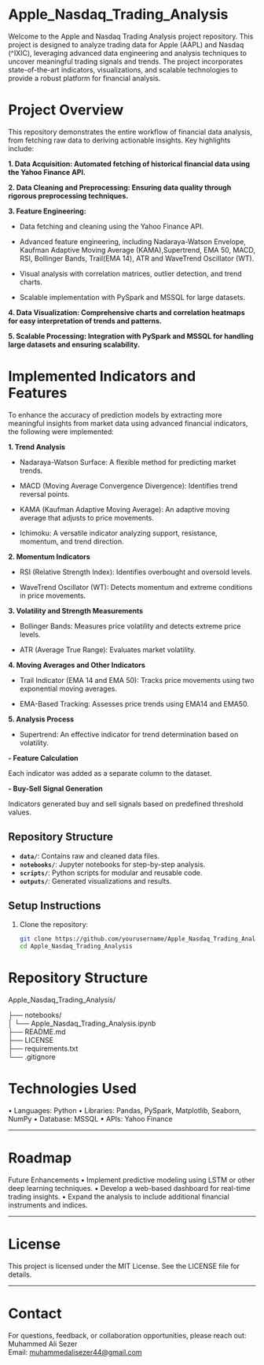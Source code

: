 # Apple_Nasdaq_Trading_Analysis

Welcome to the Apple and Nasdaq Trading Analysis project repository. This project is designed to analyze trading data for Apple (AAPL) and Nasdaq (^IXIC), leveraging advanced data engineering and analysis techniques to uncover meaningful trading signals and trends. The project incorporates state-of-the-art indicators, visualizations, and scalable technologies to provide a robust platform for financial analysis.

# Project Overview

This repository demonstrates the entire workflow of financial data
analysis, from fetching raw data to deriving actionable insights. Key
highlights include:

**1. Data Acquisition: Automated fetching of historical financial data
using the Yahoo Finance API.**

**2. Data Cleaning and Preprocessing: Ensuring data quality through
rigorous preprocessing techniques.**

**3. Feature Engineering:**

- Data fetching and cleaning using the Yahoo Finance API.

- Advanced feature engineering, including Nadaraya-Watson Envelope,
Kaufman Adaptive Moving Average (KAMA),Supertrend, EMA 50, MACD, RSI,
Bollinger Bands, Trail(EMA 14), ATR and WaveTrend Oscillator (WT).

- Visual analysis with correlation matrices, outlier detection, and
trend charts.

- Scalable implementation with PySpark and MSSQL for large datasets.

**4. Data Visualization: Comprehensive charts and correlation heatmaps
for easy interpretation of trends and patterns.**

**5. Scalable Processing: Integration with PySpark and MSSQL for
handling large datasets and ensuring scalability.**

# Implemented Indicators and Features

To enhance the accuracy of prediction models by extracting more
meaningful insights from market data using advanced financial
indicators, the following were implemented:

**1. Trend Analysis**

- Nadaraya-Watson Surface: A flexible method for predicting market
  trends.

- MACD (Moving Average Convergence Divergence): Identifies trend
  reversal points.

- KAMA (Kaufman Adaptive Moving Average): An adaptive moving average
  that adjusts to price movements.

- Ichimoku: A versatile indicator analyzing support, resistance,
  momentum, and trend direction.

**2. Momentum Indicators**

- RSI (Relative Strength Index): Identifies overbought and oversold
  levels.

- WaveTrend Oscillator (WT): Detects momentum and extreme conditions in
  price movements.

**3. Volatility and Strength Measurements**

- Bollinger Bands: Measures price volatility and detects extreme price
  levels.

- ATR (Average True Range): Evaluates market volatility.

**4. Moving Averages and Other Indicators**

- Trail Indicator (EMA 14 and EMA 50): Tracks price movements using two
  exponential moving averages.

- EMA-Based Tracking: Assesses price trends using EMA14 and EMA50.

**5.  Analysis Process**

- Supertrend: An effective indicator for trend determination based on
  volatility.

**- Feature Calculation**

   Each indicator was added as a separate column to the dataset.

**- Buy-Sell Signal Generation**

   Indicators generated buy and sell signals based on predefined
   threshold values.

## Repository Structure
- **`data/`**: Contains raw and cleaned data files.
- **`notebooks/`**: Jupyter notebooks for step-by-step analysis.
- **`scripts/`**: Python scripts for modular and reusable code.
- **`outputs/`**: Generated visualizations and results.

## Setup Instructions
1. Clone the repository:
   ```bash
   git clone https://github.com/yourusername/Apple_Nasdaq_Trading_Analysis.git
   cd Apple_Nasdaq_Trading_Analysis

# Repository Structure
Apple_Nasdaq_Trading_Analysis/

├── notebooks/         
│   └── Apple_Nasdaq_Trading_Analysis.ipynb  
├── README.md              
├── LICENSE                
├── requirements.txt       
└── .gitignore             

# Technologies Used
  •	Languages: Python
  •	Libraries: Pandas, PySpark, Matplotlib, Seaborn, NumPy
  •	Database: MSSQL
  •	APIs: Yahoo Finance
________________________________________
# Roadmap
Future Enhancements
  •	Implement predictive modeling using LSTM or other deep learning techniques.
  •	Develop a web-based dashboard for real-time trading insights.
  •	Expand the analysis to include additional financial instruments and indices.
________________________________________
# License
This project is licensed under the MIT License. See the LICENSE file for details.
________________________________________
# Contact
For questions, feedback, or collaboration opportunities, please reach out:
Muhammed Ali Sezer\
Email: muhammedalisezer44@gmail.com

